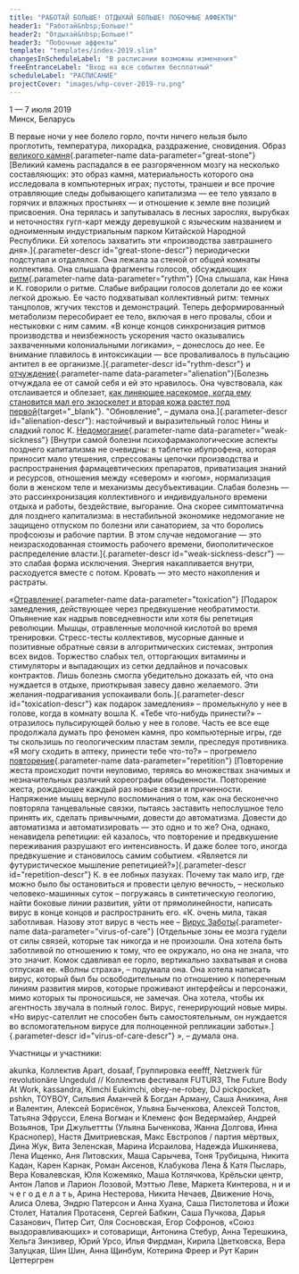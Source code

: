 ```yaml
---
title: "РАБОТАЙ БОЛЬШЕ! ОТДЫХАЙ БОЛЬШЕ! ПОБОЧНЫЕ АФФЕКТЫ"
header1: "Работай&nbsp;Больше!"
header2: "Отдыхай&nbsp;Больше!"
header3: "Побочные аффекты"
template: "templates/index-2019.slim"
changesInScheduleLabel: "В расписании возможны изменения"
freeEntranceLabel: "Вход на все события бесплатный"
scheduleLabel: "РАСПИСАНИЕ"
projectCover: "images/whp-cover-2019-ru.png"
---
```


1 &mdash; 7 июля 2019  
Минск, Беларусь

В первые ночи у нее болело горло, почти ничего нельзя было проглотить, температура, лихорадка, раздражение, сновидения. Образ [великого камня](#){.parameter-name data-parameter="great-stone"}
[Великий камень распадался в ее разгоряченном мозгу на несколько составляющих: это образ камня, материальность которого она исследовала в компьютерных играх; пустоты, траншеи и все прочие отравляющие следы добывающего капитализма — ее тело увязало в горячих и влажных простынях — и отношение к земле вне позиций присвоения. Она терялась и запутывалась в лесных зарослях, вырубках и неточностях гугл-карт между деревушкой с языческим названием и одноименным индустриальным парком Китайской Народной Республики. Ей хотелось захватить эти «производства завтрашнего дня».]{.parameter-descr id="great-stone-descr"}
периодически подступал и отдалялся. Она лежала за стеной от общей комнаты коллектива. Она слышала фрагменты голосов, обсуждающих [ритм](#){.parameter-name data-parameter="rythm"}
[Она слышала, как Нина и К. говорили о ритме. Слабые вибрации  голосов долетали до ее кожи легкой дрожью. Ее часто подхватывал коллективный ритм: темных танцполов, жгучих текстов и демонстраций. Теперь деформированный метаболизм пересобирает ее тело, включая в него провалы, сбои и нестыковки с ним самим. «В конце концов синхронизация ритмов производства и неизбежность ускорения часто оказывались захваченными колониальными логиками», – донеслось до нее. Ее внимание плавилось в интоксикации — все проваливалось в пульсацию антител в ее организме.]{.parameter-descr id="rythm-descr"}
и [отчуждение](#){.parameter-name data-parameter="alienation"}[Болезнь отчуждала ее от самой себя и ей это нравилось. Она чувствовала, как отслаивается и облезает, [как линяющее насекомое, когда ему становится мал его экзоскелет и вторая кожа растет под первой](https://commons.wikimedia.org/wiki/File:Cicada_molting_animated-2.gif?uselang=ru){target="_blank"}. "Обновление", – думала она.]{.parameter-descr id="alienation-descr"}: настойчивый и выразительный голос Нины и сладкий голос К. [Недомогание](#){.parameter-name data-parameter="weak-sickness"}
[Внутри самой болезни психофармакологические аспекты позднего капитализма не очевидны: в таблетке ибупрофена, которая приносит мало утешения, спрессованы цепочки производства и распространения фармацевтических препаратов, приватизация знаний и ресурсов, отношения между «севером» и «югом», нормализация боли в женском теле и механизмы десубъективации. Слабая болезнь — это рассинхронизация коллективного и индивидуального времени отдыха и работы, бездействие, выгорание. Она скорее симптоматична для позднего капитализма: в нестабильной экономике недомогание не защищено отпуском по болезни или санаторием, за что боролись профсоюзы и рабочие партии. В этом случае недомогание — это неизрасходованная стоимость рабочего времени, биополитическое распределение власти.]{.parameter-descr id="weak-sickness-descr"}
— это слабая форма исключения. Энергия накапливается внутри, расходуется вместе с потом. Кровать — это место накопления и растраты.

«[Отравление](#){.parameter-name data-parameter="toxication"}
[Подарок замедления, действующее через предвкушение необратимости. Опьянение как надрыв повседневности или хотя бы репетиция революции. Мышцы, отравленные молочной кислотой во время тренировки. Стресс-тесты коллективов, мусорные данные и позитивные обратные связи в алгоритмических системах, энтропия всех видов. Торжество слабых тел, отторгающих витамины и стимуляторы и выпадающих из сетки дедлайнов и почасовых контрактов. Лишь болезнь смогла убедительно доказать ей, что она нуждается в отдыхе, приоткрывая завесу давно желаемого. Эти желания-подрагивания успокаивали боль.]{.parameter-descr id="toxication-descr"}
как подарок замедления» – промелькнуло у нее в голове, когда в комнату вошла К. «Тебе что-нибудь принести?» – отразилось пульсирующей болью у нее в голове. Часть ее все еще продолжала думать про феномен камня, про компьютерные игры, где ты скользишь по геологическим пластам земли, преследуя противника. «Я могу сходить в аптеку, принести тебе что-то?» – прогремело [повторение](#){.parameter-name data-parameter="repetition"}
[Повторение жеста происходит почти неуловимо, теряясь во множествах значимых и незначительных различий хореографии обыденности. Повторение жеста, рождающее каждый раз новые связи и причинности. Напряжение мышц вернуло воспоминания о том, как она бесконечно повторяла танцевальные связки, пытаясь заставить непослушное тело принять их, сделать привычными, довести до автоматизма. Довести до автоматизма и автоматизировать — это одно и то же? Она, однако, ненавидела репетиции: ей казалось, что повторение и предвкушение переживания разрушают его интенсивность. И даже более того, иногда предвкушение и становилось самим событием. «Является ли футуристическое мышление репетицией?»]{.parameter-descr id="repetition-descr"}
К. в ее лобных пазухах. Почему так мало игр, где можно было бы остановиться и провести целую вечность, – несколько человеко-машинных суток – погружаясь в синтетическую геологию, найти боковые линии развития, уйти от прямолинейности, написать вирус в конце концов и распространить его. «К. очень мила, такая заботливая. Назову этот вирус в честь нее – [Вирус Заботы](#){.parameter-name data-parameter="virus-of-care"}
[Отдельные зоны ее мозга гудели от силы связей, которые так никогда и не произошли. Она хотела быть заботливой по отношению к тому, что ее окружало, но она не знала, что это значит. Комок сдавливал ее горло, вертикально захватывая и снова отпуская ее. «Волны страха», – подумала она. Она хотела написать вирус, который был бы освободительным по отношению к поперечным линиям развития миров, которые проживают интерфейсы и персонажи, мимо которых ты проносишься, не замечая. Она хотела, чтобы их агентность звучала в полный голос. Вирус, генерирующий новые миры. «Но вирус-сателлит не способен быть самостоятельным, он нуждается во вспомогательном вирусе для полноценной репликации заботы».]{.parameter-descr id="virus-of-care-descr"}
», – думала она.

Участницы и участники:

akunka, Коллектив Apart, dosaaf, Группировка eeefff, Netzwerk für revolutionäre Ungeduld // Коллектив фестиваля FUTUR3, The Future Body At Work, kassandra, Kimchi Eukimchi, obey-ne-robey, DJ pickpocket, pshkn, TOYBOY, Сильвия Аманчей & Богдан Арману, Саша Аникина, Аня и Валентин, Алексей Борисёнок, Ульяна Быченкова, Алексей Толстов, Татьяна Эфрусси, Елена Вогман и Клеменс фон Ведермайер, Андрей Возьянов, Три Джульеттты (Ульяна Быченкова, Жанна Долгова, Инна Краснопер), Настя Дмитриевская, Макс Евстропов / партия мёртвых, Дина Жук, Вита Зеленская, Марина Исраилова, Надежда Ишкиняева, Лена Ищенко, Аня Литовских, Маша Сарычева, Тоня Трубицына, Никита Кадан, Карен Карнак, Роман Аксенов, Клабукова Лена & Катя Пысларь, Вера Ковалевская, Юля Кожемяко, Маша Котлячкова, Крёльски центр, Антон Лапов и Ларион Лозовой, Мэттью Леве, Маркета Кинтерова, н и и ч е г о д е л а т ь, Арина Нестерова, Никита Нечаев, Движение Ночь, Алиса Олева, Эндрю Патерсон и Анна Хуана, Саша Пистолетова и Йожи Столет, Наталия Протасеня, Сергей Бабкин, Саша Пучкова, Дарья Сазанович, Питер Сит, Оля Сосновская, Егор Софронов, «Союз выздоравливающих» и сотоварищи, Антонина Стебур, Анна Терешкина, Хельга Зинзивер, Юрий Урсо, Илья Фирдман, Кирила Цветковска, Вера Залуцкая, Шин Шин, Анна Щинбум, Котерина Фреер и Рут Карин Цеттергрен
